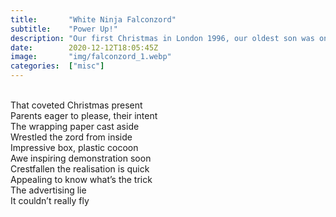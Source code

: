 ```yaml
---
title:       "White Ninja Falconzord"
subtitle:    "Power Up!"
description: "Our first Christmas in London 1996, our oldest son was only 5. The power of advertising got to him but sadly he became a cynic at a very young age. Inronically Jingle All the Way became his fsavourite Christmas film."
date:        2020-12-12T18:05:45Z
image:       "img/falconzord_1.webp"
categories:  ["misc"]
---
```

<br>That coveted Christmas present
<br>Parents eager to please, their intent
<br>The wrapping paper cast aside
<br>Wrestled the zord from inside
<br>Impressive box, plastic cocoon
<br>Awe inspiring demonstration soon
<br>Crestfallen the realisation is quick
<br>Appealing to know what’s the trick
<br>The advertising lie
<br>It couldn’t really fly

